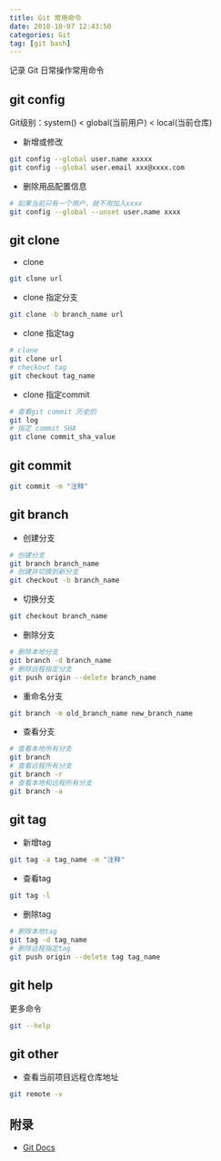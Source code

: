 ```yaml
---
title: Git 常用命令 
date: 2018-10-07 12:43:50
categories: Git
tag: [git bash]
---
```


记录 Git 日常操作常用命令

## git config
Git级别：system() < global(当前用户) < local(当前仓库)
* 新增或修改
```sh
git config --global user.name xxxxx
git config --global user.email xxx@xxxx.com
```
* 删除用品配置信息
```sh
# 如果当前只有一个用户，就不用加入xxxx
git config --global --unset user.name xxxx
```

## git clone
* clone 
```sh
git clone url
```
* clone 指定分支
```sh
git clone -b branch_name url
```
* clone 指定tag
```sh
# clone 
git clone url
# checkout tag
git checkout tag_name
```
* clone 指定commit
```sh
# 查看git commit 历史的
git log
# 指定 commit SHA
git clone commit_sha_value
```

## git commit
```sh
git commit -m "注释"
```

## git branch
* 创建分支
```sh
# 创建分支
git branch branch_name
# 创建并切换到新分支
git checkout -b branch_name
```
* 切换分支
```sh
git checkout branch_name
```
* 删除分支
```sh
# 删除本地分支
git branch -d branch_name
# 删除远程指定分支
git push origin --delete branch_name
```
* 重命名分支
```sh
git branch -m old_branch_name new_branch_name
```
* 查看分支
```sh
# 查看本地所有分支
git branch
# 查看远程所有分支
git branch -r
# 查看本地和远程所有分支
git branch -a
```

## git tag
* 新增tag
```sh
git tag -a tag_name -m "注释"
```
* 查看tag
```sh
git tag -l
```
* 删除tag
```sh
# 删除本地tag
git tag -d tag_name
# 删除远程指定tag
git push origin --delete tag tag_name
```

## git help
更多命令
```sh
git --help
```

## git other
* 查看当前项目远程仓库地址
```sh
git remote -v
```

## 附录
* [Git Docs](https://git-scm.com/docs)
